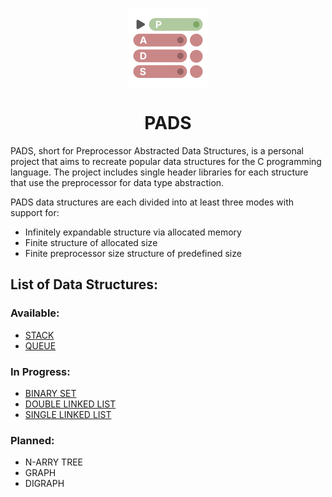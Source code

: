 <p align="center">
  <img width="128" align="center" src="/resources/logo.svg">
</p>
<h1 align="center">
  PADS
</h1>

PADS, short for Preprocessor Abstracted Data Structures, is a personal project that aims to recreate popular data structures for the C programming language. The project includes single header libraries for each structure that use the preprocessor for data type abstraction.

PADS data structures are each divided into at least three modes with support for:

- Infinitely expandable structure via allocated memory
- Finite structure of allocated size
- Finite preprocessor size structure of predefined size

## **List of Data Structures:**

### **Available:**

- [STACK](https://github.com/TheGAzed/pads/blob/main/headers/stack.h)
- [QUEUE](https://github.com/TheGAzed/pads/blob/main/headers/queue.h)

### **In Progress:**

- [BINARY SET](https://github.com/TheGAzed/pads/blob/main/headers/binary_set.h)
- [DOUBLE LINKED LIST](https://github.com/TheGAzed/pads/blob/main/headers/double_list.h)
- [SINGLE LINKED LIST](https://github.com/TheGAzed/pads/blob/main/headers/single_list.h)

### **Planned:**

- N-ARRY TREE
- GRAPH
- DIGRAPH
